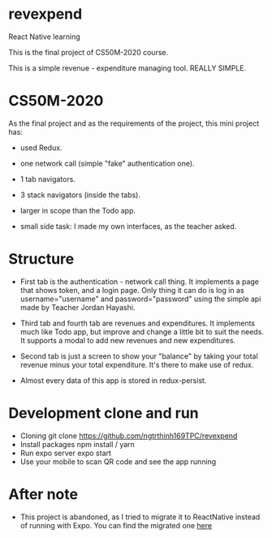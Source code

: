 <!-- @format -->

# revexpend

React Native learning

This is the final project of CS50M-2020 course.

This is a simple revenue - expenditure managing tool. REALLY SIMPLE.

# CS50M-2020

As the final project and as the requirements of the project, this mini project has:

- used Redux.
- one network call (simple "fake" authentication one).
- 1 tab navigators.
- 3 stack navigators (inside the tabs).
- larger in scope than the Todo app.

- small side task: I made my own interfaces, as the teacher asked.

# Structure

- First tab is the authentication - network call thing. It implements a page that shows token, and a login page. Only thing it can do is log in as username="username" and password="password" using the simple api made by Teacher Jordan Hayashi.

- Third tab and fourth tab are revenues and expenditures. It implements much like Todo app, but improve and change a little bit to suit the needs. It supports a modal to add new revenues and new expenditures.

- Second tab is just a screen to show your "balance" by taking your total revenue minus your total expenditure. It's there to make use of redux.

- Almost every data of this app is stored in redux-persist.

# Development clone and run

- Cloning
  git clone https://github.com/ngtrthinh169TPC/revexpend
- Install packages
  npm install / yarn
- Run expo server
  expo start
- Use your mobile to scan QR code and see the app running

# After note

- This project is abandoned, as I tried to migrate it to ReactNative instead of running with Expo. You can find the migrated one [here](https://github.com/ngtrthinh169TPC/RevexpendNative)

